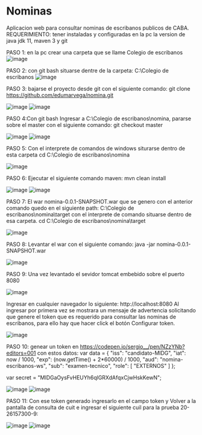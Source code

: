 # Nominas
Aplicacion web para consultar nominas de escribanos publicos de CABA.               
REQUERIMIENTO: tener instaladas y configuradas en la pc la version de java jdk 11, maven 3 y git   

PASO 1: en la pc crear una carpeta que se llame Colegio de escribanos
![image](https://user-images.githubusercontent.com/6340170/139846899-6d7114c2-7f03-4c60-85ed-a24ced59123a.png)


PASO 2: con git bash situarse dentre de la carpeta: C:\Colegio de escribanos
![image](https://user-images.githubusercontent.com/6340170/139832532-f689e85b-b9b4-440c-81c5-78d6be6708c9.png)


PASO 3: bajarse el proyecto desde git con el siguiente comando:
git clone https://github.com/edumarvega/nomina.git

![image](https://user-images.githubusercontent.com/6340170/139832785-50046726-30e9-4128-823c-25212a45e688.png)
![image](https://user-images.githubusercontent.com/6340170/139832978-49521f51-5eaf-40b9-98c1-e1b020f52f33.png)


PASO 4:Con git bash Ingresar a C:\Colegio de escribanos\nomina, pararse sobre el master con el siguiente comando:
git checkout master

![image](https://user-images.githubusercontent.com/6340170/139833398-d4afc281-8f07-4a9b-89e3-f33e182e9800.png)
![image](https://user-images.githubusercontent.com/6340170/139833520-0b5a7000-fad9-4d8e-bbde-e13d72080aa4.png)

PASO 5: Con el interprete de comandos de windows siturarse dentro de esta carpeta 
cd C:\Colegio de escribanos\nomina

![image](https://user-images.githubusercontent.com/6340170/139833768-131f5074-ac87-47ec-b0b4-e095048c0723.png)

PASO 6: Ejecutar el siguiente comando maven: mvn clean install

![image](https://user-images.githubusercontent.com/6340170/139834029-53c23bbd-678f-4ead-ad7b-a6230b7e29a5.png)
![image](https://user-images.githubusercontent.com/6340170/139834182-835df8fc-3bc2-42bd-b36e-066674b3c542.png)

PASO 7: El war nomina-0.0.1-SNAPSHOT.war que se genero con el anterior comando quedo en el siguiente path:
C:\Colegio de escribanos\nomina\target con el interprete de comando situarse dentro de esa carpeta.
cd C:\Colegio de escribanos\nomina\target

![image](https://user-images.githubusercontent.com/6340170/139834504-17383fdd-dd0b-4e83-af5c-1add39238e9e.png)

PASO 8: Levantar el war con el siguiente comando:
java -jar nomina-0.0.1-SNAPSHOT.war

![image](https://user-images.githubusercontent.com/6340170/139834691-19adc3fc-6abe-4638-a009-2c708cf9f498.png)

PASO 9: Una vez levantado el sevidor tomcat embebido sobre el puerto 8080

![image](https://user-images.githubusercontent.com/6340170/139835124-ea1c8544-9ef3-4b99-8e6d-cd952c50a441.png)

Ingresar en cualquier navegador lo siguiente:
http://localhost:8080
Al ingresar por primera vez se mostrara un mensaje de advertencia solicitando que genere el token que es requerido para consultar las nominas de escribanos, para ello hay que hacer click el botón Configurar token.

![image](https://user-images.githubusercontent.com/6340170/139837375-962bcf92-768d-4f5f-826e-17aa726fa0a7.png)

PASO 10: genear un token en https://codepen.io/sergio__/pen/NZzYNb?editors=001 con estos datos:
var data = {
    "iss": "candidato-MlDG",
    "iat": now / 1000,
    "exp": (now.getTime() + 2*60000) / 1000,
    "aud": "nomina-escribanos-ws",
    "sub": "examen-tecnico",
    "role": [ "EXTERNOS" ]
}; 

var secret = "MlDGaOysFvHEUYh6qlGRXdAfqxCjwHskKewN";

![image](https://user-images.githubusercontent.com/6340170/139837701-a131230e-6bac-4045-a7b2-3e7a45b893e5.png)
![image](https://user-images.githubusercontent.com/6340170/139837782-6915c79a-1fad-4977-91df-a5e2a188ca81.png)

PASO 11: Con ese token generado ingresarlo en el campo token y Volver a la pantalla de consulta de cuit e ingresar el siguiente cuil para la prueba 20-26157300-9:

![image](https://user-images.githubusercontent.com/6340170/139837872-139ef52d-3b5c-4ded-be9e-72689c19d7fb.png)
![image](https://user-images.githubusercontent.com/6340170/139838101-b449bb1a-3cc7-4a66-8946-0601ce5ce0be.png)









